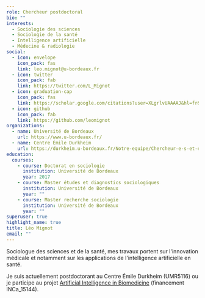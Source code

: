 ```yaml
---
role: Chercheur postdoctoral
bio: ""
interests:
  - Sociologie des sciences
  - Sociologie de la santé
  - Intelligence artificielle
  - Médecine & radiologie
social:
  - icon: envelope
    icon_pack: fas
    link: leo.mignot@u-bordeaux.fr
  - icon: twitter
    icon_pack: fab
    link: https://twitter.com/L_Mignot
  - icon: graduation-cap
    icon_pack: fas
    link: https://scholar.google.com/citations?user=XLgrlvUAAAAJ&hl=fr&oi=ao
  - icon: github
    icon_pack: fab
    link: https://github.com/leomignot
organizations:
  - name: Université de Bordeaux
    url: https://www.u-bordeaux.fr/
  - name: Centre Émile Durkheim
    url: https://durkheim.u-bordeaux.fr/Notre-equipe/Chercheur-e-s-et-enseignant-e-s-chercheur-e-s-associe-e-s/CV/Leo-Mignot
education:
  courses:
    - course: Doctorat en sociologie
      institution: Université de Bordeaux
      year: 2017
    - course: Master études et diagnostics sociologiques
      institution: Université de Bordeaux
      year: ""
    - course: Master recherche sociologie
      institution: Université de Bordeaux
      year: ""
superuser: true
highlight_name: true
title: Léo Mignot
email: ""
---
```

Sociologue des sciences et de la santé, mes travaux portent sur l'innovation médicale et notamment sur les applications de l'intelligence artificielle en santé.

Je suis actuellement postdoctorant au Centre Émile Durkheim (UMR5116) ou je participe au projet [Artificial Intelligence in Biomedicine](https://durkheim.u-bordeaux.fr/Organisation-de-la-recherche/Sciences-ENvironnement-Sante-SENS/Projets-finances/The-Rise-of-Artificial-Intelligence-in-Biomedicine) (financement INCa_15144).